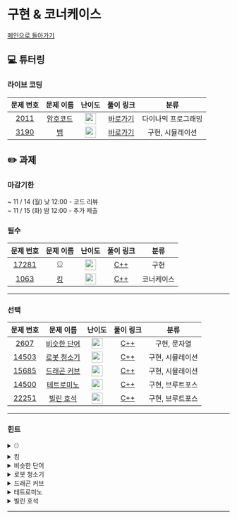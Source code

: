 # 구현 & 코너케이스

[메인으로 돌아가기](https://github.com/Altu-Bitu-3/Notice)

## 💻 튜터링

### 라이브 코딩

|문제 번호|문제 이름|난이도|풀이 링크|분류|
| :-----: | :-----: | :-----: | :-----: | :-----: |
|<a href="https://www.acmicpc.net/problem/2011" target="_blank">2011</a>|<a href="https://www.acmicpc.net/problem/2011" target="_blank">암호코드</a>|<img height="25px" width="25px" src="https://static.solved.ac/tier_small/11.svg"/>|[바로가기]()|다이나믹 프로그래밍|
|<a href="https://www.acmicpc.net/problem/3190" target="_blank">3190</a>|<a href="https://www.acmicpc.net/problem/3190" target="_blank">뱀</a>|<img height="25px" width="25px" src="https://static.solved.ac/tier_small/12.svg"/>|[바로가기]()|구현, 시뮬레이션|

## ✏️ 과제
### 마감기한
~ 11 / 14 (월) 낮 12:00 - 코드 리뷰 </br>
~ 11 / 15 (화) 밤 12:00 - 추가 제출 </br>

### 필수

|문제 번호|문제 이름|난이도|풀이 링크|분류|
| :-----: | :-----: | :-----: | :-----: | :-----: |
|<a href="https://www.acmicpc.net/problem/17281" target="_blank">17281</a>|<a href="https://www.acmicpc.net/problem/17281" target="_blank">⚾</a>|<img height="25px" width="25px" src="https://static.solved.ac/tier_small/12.svg"/>|[C++]()|구현|
|<a href="https://www.acmicpc.net/problem/1063" target="_blank">1063</a>|<a href="https://www.acmicpc.net/problem/1063" target="_blank">킹</a>|<img height="25px" width="25px" src="https://static.solved.ac/tier_small/8.svg"/>|[C++]()|코너케이스|

---


### 선택

|문제 번호|문제 이름|난이도|풀이 링크|분류|
| :-----: | :-----: | :-----: | :-----: | :-----: |
|<a href="https://www.acmicpc.net/problem/2607" target="_blank">2607</a>|<a href="https://www.acmicpc.net/problem/2607" target="_blank">비슷한 단어</a>|<img height="25px" width="25px" src="https://static.solved.ac/tier_small/8.svg"/>|[C++]()|구현, 문자열|
|<a href="https://www.acmicpc.net/problem/14503" target="_blank">14503</a>|<a href="https://www.acmicpc.net/problem/14503" target="_blank">로봇 청소기</a>|<img height="25px" width="25px" src="https://static.solved.ac/tier_small/11.svg"/>|[C++]()|구현, 시뮬레이션|
|<a href="https://www.acmicpc.net/problem/15685" target="_blank">15685</a>|<a href="https://www.acmicpc.net/problem/15685" target="_blank">드래곤 커브</a>|<img height="25px" width="25px" src="https://static.solved.ac/tier_small/12.svg"/>|[C++]()|구현, 시뮬레이션|
|<a href="https://www.acmicpc.net/problem/14500" target="_blank">14500</a>|<a href="https://www.acmicpc.net/problem/14500" target="_blank">테트로미노</a>|<img height="25px" width="25px" src="https://static.solved.ac/tier_small/12.svg"/>|[C++]()|구현, 브루트포스|
|<a href="https://www.acmicpc.net/problem/22251" target="_blank">22251</a>|<a href="https://www.acmicpc.net/problem/22251" target="_blank">빌린 호석</a>|<img height="25px" width="25px" src="https://static.solved.ac/tier_small/11.svg"/>|[C++]()|구현, 브루트포스|

---

### 힌트

<details>
<summary>⚾</summary>
<div markdown="1">
&nbsp;&nbsp;&nbsp;&nbsp;입력이 그렇게 크지 않네요! 모든 경우의 수를 다 해보면 될 것 같아요. 3아웃이 되면 아웃 카운트와 출루한 주자들이 모두 리셋되고 새로운 이닝이 시작된다는 규칙을 잘 기억해주세요!
</div>
</details>

<details>
<summary>킹</summary>
<div markdown="1">
&nbsp;&nbsp;&nbsp;&nbsp;돌과 같은 위치가 될 경우, 돌도 옮겨야 해요. 무조건 쌍으로 킹과 돌을 옮기는 것이 아닌 것을 주의하세요!
</div>
</details>

<details>
<summary>비슷한 단어</summary>
<div markdown="1">
&nbsp;&nbsp;&nbsp;&nbsp;단어가 일치하는지 확인하는 게 아니라 구성을 비교해야 해요. 꽤 자주 말한 것 같지만, 알파벳은 겨우 26개입니다! 그렇다면, 구성을 비교하기 위해 무엇을 저장해야 할까요?
</div>
</details>

<details>
<summary>로봇 청소기</summary>
<div markdown="1">
&nbsp;&nbsp;&nbsp;&nbsp;문제의 조건을 정확하게 이해하는 것이 중요해요. 애매한 부분이 생겼다면 <a href="https://www.acmicpc.net/board/view/96605" target="_blank">링크</a>를 참고해볼까요?
</div>
</details>

<details>
<summary>드래곤 커브</summary>
<div markdown="1">
&nbsp;&nbsp;&nbsp;&nbsp;문자열들을 문제의 조건대로 정렬하기 위해서 compare함수를 직접 만들어봅시다! 문자열의 문자가 숫자인지 알파벳인지는 어떻게 파악할 수 있을까요? 사람들이 이미 방법을 만들어 놨을지도 몰라요!
</div>
</details>

<details>
<summary>테트로미노</summary>
<div markdown="1">
&nbsp;&nbsp;&nbsp;&nbsp;모든 모양을 하나하나 해보기엔 경우의 수가 너무 많아요. 각 블럭들을 회전해보면 공통점을 발견 할 수 있을 거에요! 각 블럭의 원소를 탐색하며 모양을 만들어볼까요?
</div>
</details>

<details>
<summary>빌린 호석</summary>
<div markdown="1">
&nbsp;&nbsp;&nbsp;&nbsp;LED는 켜진 상태 꺼진 상태 2가지 상태 밖에 없네요! 컴퓨터는 비트연산을 가장 빠르게 처리할 수 있어요!
</div>
</details>

---
